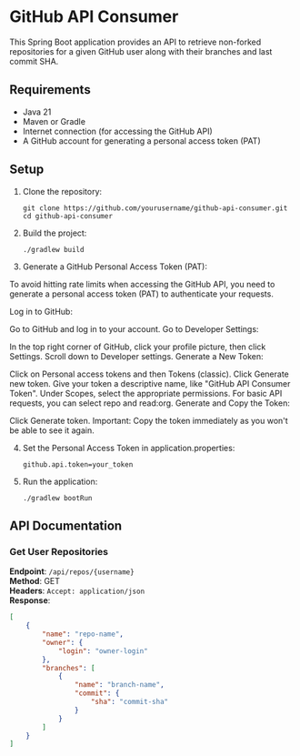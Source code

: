 # GitHub API Consumer

This Spring Boot application provides an API to retrieve non-forked repositories for a given GitHub user along with their branches and last commit SHA.

## Requirements

- Java 21
- Maven or Gradle
- Internet connection (for accessing the GitHub API)
- A GitHub account for generating a personal access token (PAT)

## Setup

1. Clone the repository:
    ```
    git clone https://github.com/yourusername/github-api-consumer.git
    cd github-api-consumer
    ```

2. Build the project:
    ```
    ./gradlew build
    ```

3. Generate a GitHub Personal Access Token (PAT):

To avoid hitting rate limits when accessing the GitHub API, you need to generate a personal access token (PAT) to authenticate your requests.

Log in to GitHub:

Go to GitHub and log in to your account.
Go to Developer Settings:

In the top right corner of GitHub, click your profile picture, then click Settings.
Scroll down to Developer settings.
Generate a New Token:

Click on Personal access tokens and then Tokens (classic).
Click Generate new token.
Give your token a descriptive name, like "GitHub API Consumer Token".
Under Scopes, select the appropriate permissions. For basic API requests, you can select repo and read:org.
Generate and Copy the Token:

Click Generate token.
Important: Copy the token immediately as you won't be able to see it again.

4. Set the Personal Access Token in application.properties:
   ```
   github.api.token=your_token

   ```

3. Run the application:
    ```
    ./gradlew bootRun
    ```

## API Documentation

### Get User Repositories

**Endpoint**: `/api/repos/{username}`  
**Method**: GET  
**Headers**: `Accept: application/json`  
**Response**:
```json
[
    {
        "name": "repo-name",
        "owner": {
            "login": "owner-login"
        },
        "branches": [
            {
                "name": "branch-name",
                "commit": {
                    "sha": "commit-sha"
                }
            }
        ]
    }
]
